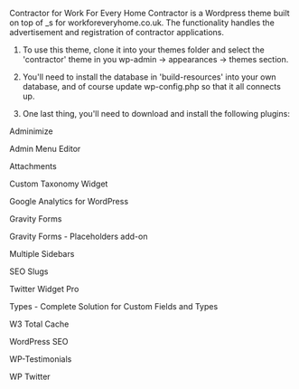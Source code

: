 Contractor for Work For Every Home
Contractor is a Wordpress theme built on top of _s for workforeveryhome.co.uk. The functionality handles the advertisement and registration of contractor applications.

1) To use this theme, clone it into your themes folder and select the 'contractor' theme in you wp-admin -> appearances -> themes section.

2) You'll need to install the database in 'build-resources' into your own database, and of course update wp-config.php so that it all connects up.

3) One last thing, you'll need to download and install the following plugins:

Adminimize

Admin Menu Editor

Attachments

Custom Taxonomy Widget

Google Analytics for WordPress

Gravity Forms

Gravity Forms - Placeholders add-on

Multiple Sidebars

SEO Slugs

Twitter Widget Pro

Types - Complete Solution for Custom Fields and Types

W3 Total Cache

WordPress SEO

WP-Testimonials

WP Twitter



